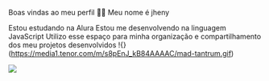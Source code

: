 Boas vindas ao meu perfil 💙💙
Meu nome é jheny  

Estou estudando na Alura
Estou me desenvolvendo na linguagem JavaScript
Utilizo esse espaço para minha organização e compartilhamento dos meu projetos desenvolvidos   !{}(https://media1.tenor.com/m/s8pEnJ_kB84AAAAC/mad-tantrum.gif)



![](https://media.tenor.com/s8pEnJ_kB84AAAAM/mad-tantrum.gif)
